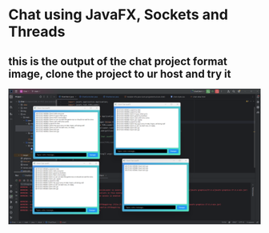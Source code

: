 # Chat using JavaFX, Sockets and Threads 
## this is the output of the chat project format image, clone the project to ur host and try it

![](img/2.png)